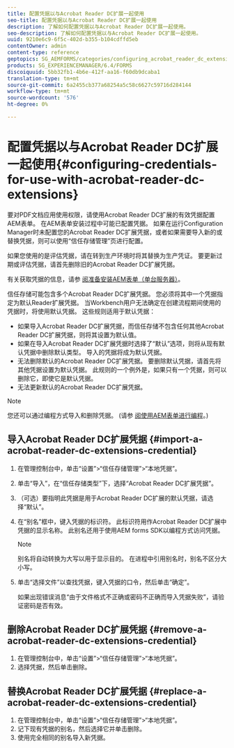 ```yaml
---
title: 配置凭据以与Acrobat Reader DC扩展一起使用
seo-title: 配置凭据以与Acrobat Reader DC扩展一起使用
description: 了解如何配置凭据以与Acrobat Reader DC扩展一起使用。
seo-description: 了解如何配置凭据以与Acrobat Reader DC扩展一起使用。
uuid: 9210e6c9-6f5c-402d-b355-b104cdffd5eb
contentOwner: admin
content-type: reference
geptopics: SG_AEMFORMS/categories/configuring_acrobat_reader_dc_extensions
products: SG_EXPERIENCEMANAGER/6.4/FORMS
discoiquuid: 5bb32fb1-4b6e-412f-aa16-f60db9dcaba1
translation-type: tm+mt
source-git-commit: 6a2455cb377a68254a5c58c6627c59716d284144
workflow-type: tm+mt
source-wordcount: '576'
ht-degree: 0%

---
```



# 配置凭据以与Acrobat Reader DC扩展一起使用{#configuring-credentials-for-use-with-acrobat-reader-dc-extensions}

要对PDF文档应用使用权限，请使用Acrobat Reader DC扩展的有效凭据配置AEM表单。 在AEM表单安装过程中可能已配置凭据。 如果在运行Configuration Manager时未配置您的Acrobat Reader DC扩展凭据，或者如果需要导入新的或替换凭据，则可以使用“信任存储管理”页进行配置。

如果您使用的是评估凭据，请在转到生产环境时将其替换为生产凭证。 要更新过期或评估凭据，请首先删除旧的Acrobat Reader DC扩展凭据。

有关获取凭据的信息，请参 [阅准备安装AEM表单（单台服务器）](https://www.adobe.com/go/learn_aemforms_prepareInstallsingle_63)。

信任存储可能包含多个Acrobat Reader DC扩展凭据。 您必须将其中一个凭据指定为默认Reader扩展凭据。 当Workbench用户无法确定在创建流程期间使用的凭据时，将使用默认凭据。 这些规则适用于默认凭据：

* 如果导入Acrobat Reader DC扩展凭据，而信任存储不包含任何其他Acrobat Reader DC扩展凭据，则将其设置为默认值。
* 如果在导入Acrobat Reader DC扩展凭据时选择了“默认”选项，则将从现有默认凭据中删除默认类型。 导入的凭据将成为默认凭据。
* 无法删除默认的Acrobat Reader DC扩展凭据。 要删除默认凭据，请首先将其他凭据设置为默认凭据。 此规则的一个例外是，如果只有一个凭据，则可以删除它，即使它是默认凭据。
* 无法更新默认的Acrobat Reader DC扩展凭据。

>[!NOTE]
>
>您还可以通过编程方式导入和删除凭据。 (请参 [阅使用AEM表单进行编程](https://www.adobe.com/go/learn_aemforms_programming_63)。)

## 导入Acrobat Reader DC扩展凭据 {#import-a-acrobat-reader-dc-extensions-credential}

1. 在管理控制台中，单击“设置”>“信任存储管理”>“本地凭据”。
1. 单击“导入”，在“信任存储类型”下，选择“Acrobat Reader DC扩展凭据”。
1. （可选）要指明此凭据是用于Acrobat Reader DC扩展的默认凭据，请选择“默认”。
1. 在“别名”框中，键入凭据的标识符。 此标识符用作Acrobat Reader DC扩展中凭据的显示名称。 此别名还用于使用AEM forms SDK以编程方式访问凭据。

   >[!NOTE]
   >
   >别名将自动转换为大写以用于显示目的。 在进程中引用别名时，别名不区分大小写。

1. 单击“选择文件”以查找凭据，键入凭据的口令，然后单击“确定”。

   如果出现错误消息“由于文件格式不正确或密码不正确而导入凭据失败”，请验证密码是否有效。

## 删除Acrobat Reader DC扩展凭据 {#remove-a-acrobat-reader-dc-extensions-credential}

1. 在管理控制台中，单击“设置”>“信任存储管理”>“本地凭据”。
1. 选择凭据，然后单击删除。

## 替换Acrobat Reader DC扩展凭据 {#replace-a-acrobat-reader-dc-extensions-credential}

1. 在管理控制台中，单击“设置”>“信任存储管理”>“本地凭据”。
1. 记下现有凭据的别名，然后选择它并单击删除。
1. 使用完全相同的别名导入新凭据。

